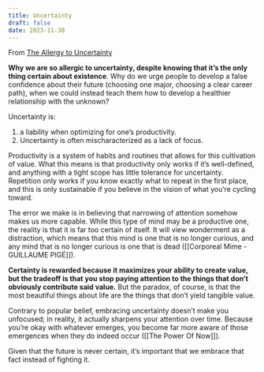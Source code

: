 ```yaml
---
title: Uncertainty
draft: false
date: 2023-11-30
---
```


From [The Allergy to Uncertainty](https://moretothat.com/the-allergy-to-uncertainty/)

**Why we are so allergic to uncertainty, despite knowing that it’s the only thing certain about existence**. Why do we urge people to develop a false confidence about their future (choosing one major, choosing a clear career path), when we could instead teach them how to develop a healthier relationship with the unknown?

Uncertainty is:

1. a liability when optimizing for one’s productivity.
2. Uncertainty is often mischaracterized as a lack of focus.

Productivity is a system of habits and routines that allows for this cultivation of value. What this means is that productivity only works if it’s well-defined, and anything with a tight scope has little tolerance for uncertainty. Repetition only works if you know exactly what to repeat in the first place, and this is only sustainable if you believe in the vision of what you’re cycling toward.

The error we make is in believing that narrowing of attention somehow makes us more capable. While this type of mind may be a productive one, the reality is that it is far too certain of itself. It will view wonderment as a distraction, which means that this mind is one that is no longer curious, and any mind that is no longer curious is one that is dead ([[Corporeal Mime - GUILLAUME PIGÉ]]).

**Certainty is rewarded because it maximizes your ability to create value, but the tradeoff is that you stop paying attention to the things that don’t obviously contribute said value.** But the paradox, of course, is that the most beautiful things about life are the things that don’t yield tangible value.

Contrary to popular belief, embracing uncertainty doesn’t make you unfocused; in reality, it actually sharpens your attention over time. Because you’re okay with whatever emerges, you become far more aware of those emergences when they do indeed occur ([[The Power Of Now]]).

Given that the future is never certain, it’s important that we embrace that fact instead of fighting it.